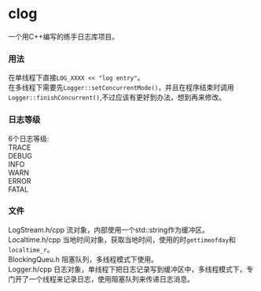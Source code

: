 # clog
一个用C++编写的练手日志库项目。

### 用法
在单线程下直接`LOG_XXXX << "log entry"`。<br>
在多线程下需要先`Logger::setConcurrentMode()`，并且在程序结束时调用`Logger::finishConcurrent()`,不过应该有更好到办法，想到再来修改。<br>

### 日志等级
6个日志等级:<br>
TRACE<br>
DEBUG<br>
INFO<br>
WARN<br>
ERROR<br>
FATAL<br>

### 文件
LogStream.h/cpp 流对象，内部使用一个std::string作为缓冲区。<br>
Localtime.h/cpp 当地时间对象，获取当地时间，使用的时`gettimeofday`和`localtime_r`。<br>
BlockingQueu.h  阻塞队列，多线程模式下使用。<br>
Logger.h/cpp    日志对象，单线程下把日志记录写到缓冲区中，多线程模式下，专门开了一个线程来记录日志，使用阻塞队列来传递日志消息。<br>
